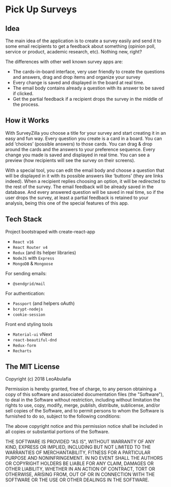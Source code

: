 # Pick Up Surveys

## Idea

The main idea of the application is to create a survey easily and send it to some email recipients to get a feedback about something (opinion poll, service or product, academic research, etc). Nothing new, right?

The differences with other well known survey apps are:

* The cards-in-board interface, very user friendly to create the questions and answers, drag and drop items and organize your survey
* Every change is saved and displayed in the board at real time.
* The email body contains already a question with its answer to be saved if clicked.
* Get the partial feedback if a recipient drops the survey in the middle of the process.

## How it Works

With SurveyZilla you choose a title for your survey and start creating it in an easy and fun way.
Every question you create is a card in a board.
You can add ‘choices’ (possible answers) to those cards.
You can drag & drop around the cards and the answers to your preference sequence.
Every change you made is saved and displayed in real time.
You can see a preview (how recipients will see the survey on their screens).

With a special tool, you can edit the email body and choose a question that will be displayed in it with its possible answers like ‘buttons’ (they are links indeed). When a recipient replies choosing an option, it will be redirected to the rest of the survey. The email feedback will be already saved in the database. And every answered question will be saved in real time, so if the user drops the survey, at least a partial feedback is retained to your analysis, being this one of the special features of this app.

## Tech Stack

Project bootstraped with create-react-app

* `React v16`
* `React Router v4`
* `Redux` (and its helper libraries)
* `NodeJS` with `Express`
* `MongoDB` & `Mongoose`

For sending emails:

* `@sendgrid/mail`

For authentication:

* `Passport` (and helpers oAuth)
* `bcrypt-nodejs`
* `cookie-session`

Front end styling tools

* `Material-ui` vNext
* `react-beautiful-dnd`
* `Redux-form`
* `Recharts`

## The MIT License

Copyright (c) 2018 LeoAbulafia

Permission is hereby granted, free of charge, to any person obtaining a copy of this software and associated documentation files (the "Software"), to deal in the Software without restriction, including without limitation the rights to use, copy, modify, merge, publish, distribute, sublicense, and/or sell copies of the Software, and to permit persons to whom the Software is furnished to do so, subject to the following conditions:

The above copyright notice and this permission notice shall be included in all copies or substantial portions of the Software.

THE SOFTWARE IS PROVIDED "AS IS", WITHOUT WARRANTY OF ANY KIND, EXPRESS OR IMPLIED, INCLUDING BUT NOT LIMITED TO THE WARRANTIES OF MERCHANTABILITY, FITNESS FOR A PARTICULAR PURPOSE AND NONINFRINGEMENT. IN NO EVENT SHALL THE AUTHORS OR COPYRIGHT HOLDERS BE LIABLE FOR ANY CLAIM, DAMAGES OR OTHER LIABILITY, WHETHER IN AN ACTION OF CONTRACT, TORT OR OTHERWISE, ARISING FROM, OUT OF OR IN CONNECTION WITH THE SOFTWARE OR THE USE OR OTHER DEALINGS IN THE SOFTWARE.


